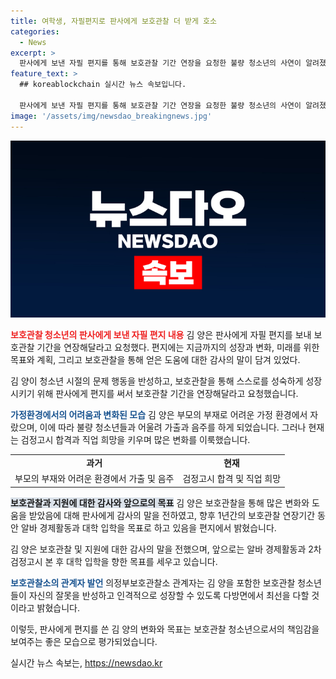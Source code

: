 ```yaml
---
title: 여학생, 자필편지로 판사에게 보호관찰 더 받게 호소
categories:
  - News
excerpt: >
  판사에게 보낸 자필 편지를 통해 보호관찰 기간 연장을 요청한 불량 청소년의 사연이 알려졌다. 18세 여학생은 자신의 성장과 미래 진로를 위한 계획을 서술하며, 어려운 환경에서의 성장과 변화를 강조했다. 과거의 어려움을 극복하고 싶어하는 의지와 삶의 긍정적 변화를 보여준 사례로 주목받고 있다.
feature_text: >
  ## koreablockchain 실시간 뉴스 속보입니다.

  판사에게 보낸 자필 편지를 통해 보호관찰 기간 연장을 요청한 불량 청소년의 사연이 알려졌다. 18세 여학생은 자신의 성장과 미래 진로를 위한 계획을 서술하며, 어려운 환경에서의 성장과 변화를 강조했다. 과거의 어려움을 극복하고 싶어하는 의지와 삶의 긍정적 변화를 보여준 사례로 주목받고 있다.
image: '/assets/img/newsdao_breakingnews.jpg'
---
```


<p><img src="/assets/img/newsdao_breakingnews.jpg" alt="koreablockchain 속보" /></p>

<p><b><span style="color: #ee2323;">보호관찰 청소년의 판사에게 보낸 자필 편지 내용</span></b>
김 양은 판사에게 자필 편지를 보내 보호관찰 기간을 연장해달라고 요청했다. 편지에는 지금까지의 성장과 변화, 미래를 위한 목표와 계획, 그리고 보호관찰을 통해 얻은 도움에 대한 감사의 말이 담겨 있었다.</p>

<p data-ke-size="size16">김 양이 청소년 시절의 문제 행동을 반성하고, 보호관찰을 통해 스스로를 성숙하게 성장시키기 위해 판사에게 편지를 써서 보호관찰 기간을 연장해달라고 요청했습니다.</p>

<p><b><span style="color: #1a5490;">가정환경에서의 어려움과 변화된 모습</span></b>
김 양은 부모의 부재로 어려운 가정 환경에서 자랐으며, 이에 따라 불량 청소년들과 어울려 가출과 음주를 하게 되었습니다. 그러나 현재는 검정고시 합격과 직업 희망을 키우며 많은 변화를 이룩했습니다.</p>

<table>
  <tr>
    <td style="text-align: center; height: 17px;"><b>과거</b></td>
    <td style="text-align: center; height: 17px;"><b>현재</b></td>
  </tr>
  <tr>
    <td style="text-align: center; height: 17px;">부모의 부재와 어려운 환경에서 가출 및 음주</td>
    <td style="text-align: center; height: 17px;">검정고시 합격 및 직업 희망</td>
  </tr>
</table>

<p><b><span style="background-color: #21538527;">보호관찰과 지원에 대한 감사와 앞으로의 목표</span></b>
김 양은 보호관찰을 통해 많은 변화와 도움을 받았음에 대해 판사에게 감사의 말을 전하였고, 향후 1년간의 보호관찰 연장기간 동안 알바 경제활동과 대학 입학을 목표로 하고 있음을 편지에서 밝혔습니다.</p>

<p data-ke-size="size16">김 양은 보호관찰 및 지원에 대한 감사의 말을 전했으며, 앞으로는 알바 경제활동과 2차 검정고시 본 후 대학 입학을 향한 목표를 세우고 있습니다.</p>

<p><b><span style="color: #1a5490;">보호관찰소의 관계자 발언</span></b>
의정부보호관찰소 관계자는 김 양을 포함한 보호관찰 청소년들이 자신의 잘못을 반성하고 인격적으로 성장할 수 있도록 다방면에서 최선을 다할 것이라고 밝혔습니다.</p>

<p>이렇듯, 판사에게 편지를 쓴 김 양의 변화와 목표는 보호관찰 청소년으로서의 책임감을 보여주는 좋은 모습으로 평가되었습니다.</p>
실시간 뉴스 속보는, <a href="https://newsdao.kr" rel="dofollow">https://newsdao.kr</a>


